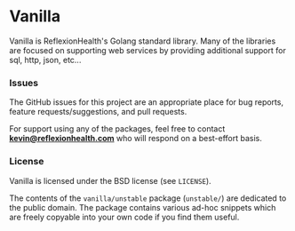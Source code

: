 Vanilla
=======
Vanilla is ReflexionHealth's Golang standard library.
Many of the libraries are focused on supporting web services by providing
additional support for sql, http, json, etc...

### Issues
The GitHub issues for this project are an appropriate place for bug reports,
feature requests/suggestions, and pull requests.

For support using any of the packages, feel free to contact
**kevin@reflexionhealth.com** who will respond on a best-effort basis.

### License
Vanilla is licensed under the BSD license (see `LICENSE`).

The contents of the `vanilla/unstable` package (`unstable/`) are dedicated to
the public domain. The package contains various ad-hoc snippets which are freely
copyable into your own code if you find them useful.
